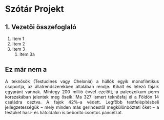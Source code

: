 # Szótár Projekt

## 1. Vezetői összefoglaló
1. Item 1
1. Item 2
1. Item 3
   1. Item 3a
## Ez már nem a 
<div style="text-align :justify">
   A teknősök (Testudines vagy Chelonia) a hüllők egyik monofiletikus csoportja, az állatrendszerekben általában rendje. Kihalt és létező fajaik egyaránt vannak. Mintegy 200 millió évvel ezelőtt, a paleozoikum perm korszakában jelentek meg őseik. Ma 327 ismert teknősfaj él a Földön 14 családra osztva. A fajok 42%-a védett. Legfőbb testfelépítésbeli jellegzetességük – mely minden más gerincestől megkülönbözteti őket – a testüket hasi- és hátoldalon is beborító csontos páncélzat.
</div>
